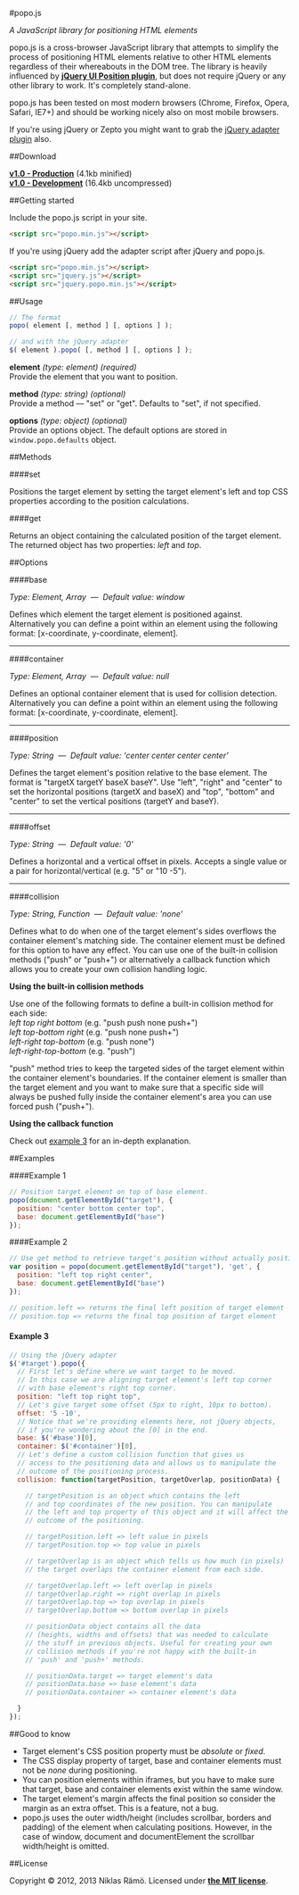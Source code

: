 #popo.js

*A JavaScript library for positioning HTML elements*

popo.js is a cross-browser JavaScript library that attempts to simplify the process of positioning HTML elements relative to other HTML elements regardless of their whereabouts in the DOM tree. The library is heavily influenced by **[jQuery UI Position plugin](http://jqueryui.com/position/)**, but does not require jQuery or any other library to work. It's completely stand-alone.

popo.js has been tested on most modern browsers (Chrome, Firefox, Opera, Safari, IE7+) and should be working nicely also on most mobile browsers.

If you're using jQuery or Zepto you might want to grab the [jQuery adapter plugin](jquery.popo.min.js) also.

##Download

**[v1.0 - Production](popo.min.js)** (4.1kb minified)  
**[v1.0 - Development](popo.js)** (16.4kb uncompressed)

##Getting started

Include the popo.js script in your site.
```html
<script src="popo.min.js"></script>
```

If you're using jQuery add the adapter script after jQuery and popo.js.
```html
<script src="popo.min.js"></script>
<script src="jquery.js"></script>
<script src="jquery.popo.min.js"></script>
```

##Usage

```javascript
// The format
popo( element [, method ] [, options ] );

// and with the jQuery adapter
$( element ).popo( [, method ] [, options ] );
```

**element** *(type: element)* *(required)*   
Provide the element that you want to position.

**method** *(type: string)* *(optional)*   
Provide a method &mdash; "set" or "get". Defaults to "set", if not specified.

**options** *(type: object)* *(optional)*   
Provide an options object. The default options are stored in `window.popo.defaults` object.

##Methods

####set

Positions the target element by setting the target element's left and top CSS properties according to the position calculations.

####get

Returns an object containing the calculated position of the target element. The returned object has two properties: *left* and *top*.

##Options

####base

*Type: Element, Array &nbsp;&mdash;&nbsp; Default value: window*

Defines which element the target element is positioned against. Alternatively you can define a point within an element using the following format: [x-coordinate, y-coordinate, element].

---

####container

*Type: Element, Array &nbsp;&mdash;&nbsp; Default value: null*

Defines an optional container element that is used for collision detection. Alternatively you can define a point within an element using the following format: [x-coordinate, y-coordinate, element].

---

####position

*Type: String &nbsp;&mdash;&nbsp; Default value: 'center center center center'*

Defines the target element's position relative to the base element. The format is "targetX targetY baseX baseY". Use "left", "right" and "center" to set the horizontal positions (targetX and baseX) and "top", "bottom" and "center" to set the vertical positions (targetY and baseY).

---

####offset

*Type: String &nbsp;&mdash;&nbsp; Default value: '0'*

Defines a horizontal and a vertical offset in pixels. Accepts a single value or a pair for horizontal/vertical (e.g. "5" or "10 -5").

---

####collision

*Type: String, Function &nbsp;&mdash;&nbsp; Default value: 'none'*

Defines what to do when one of the target element's sides overflows the container element's matching side. The container element must be defined for this option to have any effect. You can use one of the built-in collision methods ("push" or "push+") or alternatively a callback function which allows you to create your own collision handling logic.

**Using the built-in collision methods**

Use one of the following formats to define a built-in collision method for each side:  
*left top right bottom* (e.g. "push push none push+")  
*left top-bottom right* (e.g. "push none push+")  
*left-right top-bottom* (e.g. "push none")  
*left-right-top-bottom* (e.g. "push")

"push" method tries to keep the targeted sides of the target element within the container element's boundaries. If the container element is smaller than the target element and you want to make sure that a specific side will always be pushed fully inside the container element's area you can use forced push ("push+").

**Using the callback function**

Check out [example 3](#example-3) for an in-depth explanation.

##Examples

####Example 1

```javascript
// Position target element on top of base element.
popo(document.getElementById("target"), {
  position: "center bottom center top",
  base: document.getElementById("base")
});
```

####Example 2

```javascript
// Use get method to retrieve target's position without actually positioning the target.
var position = popo(document.getElementById("target"), 'get', {
  position: "left top right center",
  base: document.getElementById("base")
});

// position.left => returns the final left position of target element 
// position.top => returns the final top position of target element
```

#### Example 3

```javascript
// Using the jQuery adapter
$('#target').popo({
  // First let's define where we want target to be moved.
  // In this case we are aligning target element's left top corner
  // with base element's right top corner.
  position: "left top right top",
  // Let's give target some offset (5px to right, 10px to bottom).
  offset: '5 -10',
  // Notice that we're providing elements here, not jQuery objects,
  // if you're wondering about the [0] in the end.
  base: $('#base')[0],
  container: $('#container')[0],
  // Let's define a custom collision function that gives us
  // access to the positioning data and allows us to manipulate the
  // outcome of the positioning process.
  collision: function(targetPosition, targetOverlap, positionData) {

    // targetPosition is an object which contains the left 
    // and top coordinates of the new position. You can manipulate
    // the left and top property of this object and it will affect the
    // outcome of the positioning.

    // targetPosition.left => left value in pixels
    // targetPosition.top => top value in pixels

    // targetOverlap is an object which tells us how much (in pixels)
    // the target overlaps the container element from each side.

    // targetOverlap.left => left overlap in pixels
    // targetOverlap.right => right overlap in pixels
    // targetOverlap.top => top overlap in pixels
    // targetOverlap.bottom => bottom overlap in pixels

    // positionData object contains all the data 
    // (heights, widths and offsets) that was needed to calculate
    // the stuff in previous objects. Useful for creating your own
    // collision methods if you're not happy with the built-in 
    // 'push' and 'push+' methods.

    // positionData.target => target element's data
    // positionData.base => base element's data
    // positionData.container => container element's data

  }
});
```

##Good to know

* Target element's CSS position property must be *absolute* or *fixed*.
* The CSS display property of target, base and container elements must not be *none* during positioning.
* You can position elements within iframes, but you have to make sure that target, base and container elements exist within the same window.
* The target element's margin affects the final position so consider the margin as an extra offset. This is a feature, not a bug.
* popo.js uses the outer width/height (includes scrollbar, borders and padding) of the element when calculating positions. However, in the case of window, document and documentElement the scrollbar width/height is omitted.

##License

Copyright &copy; 2012, 2013 Niklas Rämö. Licensed under **[the MIT license](LICENSE.md)**.
